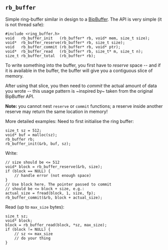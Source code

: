 ## `rb_buffer`

Simple ring-buffer similar in design to a [BipBuffer](https://www.codeproject.com/Articles/3479/The-Bip-Buffer-The-Circular-Buffer-with-a-Twist).
The API is very simple (it is not thread safe):

    #include <ring_buffer.h>
    void   rb_buffer_init   (rb_buffer* rb, void* mem, size_t size);
    void*  rb_buffer_reserve(rb_buffer* rb, size_t size);
    void   rb_buffer_commit (rb_buffer* rb, void* ptr);
    void*  rb_buffer_read   (rb_buffer* rb, size_t* m, size_t n);
    size_t rb_buffer_total  (rb_buffer* rb);

To write something into the buffer, you first have to
_reserve_ space -- and if it is available in the buffer,
the buffer will give you a contiguous slice of memory.

After using that slice, you then need to _commit_ the
actual amount of data you wrote -- this usage pattern
is ~inspired by~ taken from the original BipBuffer API.

**Note:** you cannot nest `reserve` or `commit` functions;
a reserve inside another reserve may return the same location
in memory!

More detailed examples:
Need to first initialise the ring buffer:

    size_t sz = 512;
    void* buf = malloc(sz);
    rb_buffer rb;
    rb_buffer_init(&rb, buf, sz);

Write:

    // size should be <= 512
    void* block = rb_buffer_reserve(&rb, size);
    if (block == NULL) {
        // handle error (not enough space)
    }
    // Use block here. The pointer passed to commit
    // should be <= block + size, e.g.:
    actual_size = fread(block, 1, size, fp);
    rb_buffer_commit(&rb, block + actual_size);

Read (up to `max_size` bytes):

    size_t sz;
    void* block;
    block = rb_buffer_read(block, *sz, max_size);
    if (block != NULL) {
        // sz <= max_size
        // do your thing
    }
